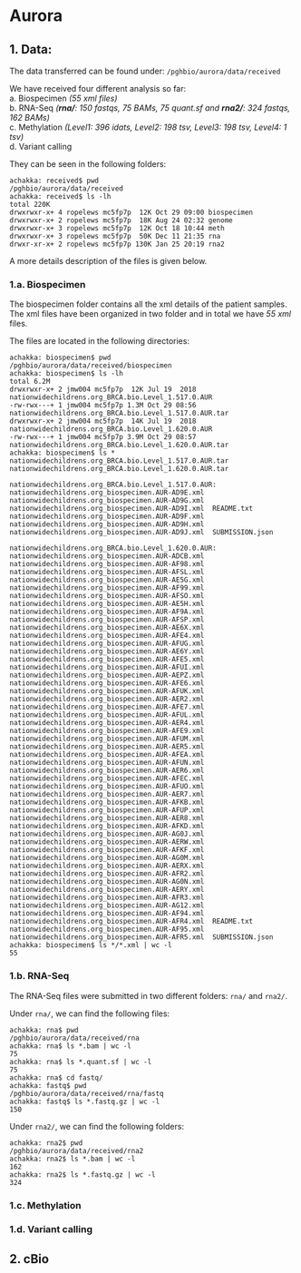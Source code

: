 # Aurora

## 1. Data:  
The data transferred can be found under:
`/pghbio/aurora/data/received`

We have received four different analysis so far:  
a. Biospecimen *(55 xml files)*  
b. RNA-Seq *(**rna/**: 150 fastqs, 75 BAMs, 75 quant.sf and **rna2/**: 324 fastqs, 162 BAMs)*  
c. Methylation *(Level1: 396 idats, Level2: 198 tsv, Level3: 198 tsv, Level4: 1 tsv)*  
d. Variant calling  

They can be seen in the following folders:
```
achakka: received$ pwd
/pghbio/aurora/data/received
achakka: received$ ls -lh
total 220K
drwxrwxr-x+ 4 ropelews mc5fp7p  12K Oct 29 09:00 biospecimen
drwxrwxr-x+ 2 ropelews mc5fp7p  18K Aug 24 02:32 genome
drwxrwxr-x+ 3 ropelews mc5fp7p  12K Oct 18 10:44 meth
drwxrwxr-x+ 3 ropelews mc5fp7p  50K Dec 11 21:35 rna
drwxr-xr-x+ 2 ropelews mc5fp7p 130K Jan 25 20:19 rna2
```

A more details description of the files is given below.
### 1.a. Biospecimen
The biospecimen folder contains all the xml details of the patient samples. The xml files have been organized in two folder and in total we have *55 xml* files.

The files are located in the following directories:
```
achakka: biospecimen$ pwd
/pghbio/aurora/data/received/biospecimen
achakka: biospecimen$ ls -lh
total 6.2M
drwxrwxr-x+ 2 jmw004 mc5fp7p  12K Jul 19  2018 nationwidechildrens.org_BRCA.bio.Level_1.517.0.AUR
-rw-rwx---+ 1 jmw004 mc5fp7p 1.3M Oct 29 08:56 nationwidechildrens.org_BRCA.bio.Level_1.517.0.AUR.tar
drwxrwxr-x+ 2 jmw004 mc5fp7p  14K Jul 19  2018 nationwidechildrens.org_BRCA.bio.Level_1.620.0.AUR
-rw-rwx---+ 1 jmw004 mc5fp7p 3.9M Oct 29 08:57 nationwidechildrens.org_BRCA.bio.Level_1.620.0.AUR.tar
achakka: biospecimen$ ls *
nationwidechildrens.org_BRCA.bio.Level_1.517.0.AUR.tar  nationwidechildrens.org_BRCA.bio.Level_1.620.0.AUR.tar

nationwidechildrens.org_BRCA.bio.Level_1.517.0.AUR:
nationwidechildrens.org_biospecimen.AUR-AD9E.xml  nationwidechildrens.org_biospecimen.AUR-AD9G.xml  nationwidechildrens.org_biospecimen.AUR-AD9I.xml  README.txt
nationwidechildrens.org_biospecimen.AUR-AD9F.xml  nationwidechildrens.org_biospecimen.AUR-AD9H.xml  nationwidechildrens.org_biospecimen.AUR-AD9J.xml  SUBMISSION.json

nationwidechildrens.org_BRCA.bio.Level_1.620.0.AUR:
nationwidechildrens.org_biospecimen.AUR-ADCB.xml  nationwidechildrens.org_biospecimen.AUR-AF98.xml  nationwidechildrens.org_biospecimen.AUR-AFSL.xml
nationwidechildrens.org_biospecimen.AUR-AE5G.xml  nationwidechildrens.org_biospecimen.AUR-AF99.xml  nationwidechildrens.org_biospecimen.AUR-AFSO.xml
nationwidechildrens.org_biospecimen.AUR-AE5H.xml  nationwidechildrens.org_biospecimen.AUR-AF9A.xml  nationwidechildrens.org_biospecimen.AUR-AFSP.xml
nationwidechildrens.org_biospecimen.AUR-AE6X.xml  nationwidechildrens.org_biospecimen.AUR-AFE4.xml  nationwidechildrens.org_biospecimen.AUR-AFUG.xml
nationwidechildrens.org_biospecimen.AUR-AE6Y.xml  nationwidechildrens.org_biospecimen.AUR-AFE5.xml  nationwidechildrens.org_biospecimen.AUR-AFUI.xml
nationwidechildrens.org_biospecimen.AUR-AEPZ.xml  nationwidechildrens.org_biospecimen.AUR-AFE6.xml  nationwidechildrens.org_biospecimen.AUR-AFUK.xml
nationwidechildrens.org_biospecimen.AUR-AER2.xml  nationwidechildrens.org_biospecimen.AUR-AFE7.xml  nationwidechildrens.org_biospecimen.AUR-AFUL.xml
nationwidechildrens.org_biospecimen.AUR-AER4.xml  nationwidechildrens.org_biospecimen.AUR-AFE9.xml  nationwidechildrens.org_biospecimen.AUR-AFUM.xml
nationwidechildrens.org_biospecimen.AUR-AER5.xml  nationwidechildrens.org_biospecimen.AUR-AFEA.xml  nationwidechildrens.org_biospecimen.AUR-AFUN.xml
nationwidechildrens.org_biospecimen.AUR-AER6.xml  nationwidechildrens.org_biospecimen.AUR-AFEC.xml  nationwidechildrens.org_biospecimen.AUR-AFUO.xml
nationwidechildrens.org_biospecimen.AUR-AER7.xml  nationwidechildrens.org_biospecimen.AUR-AFKB.xml  nationwidechildrens.org_biospecimen.AUR-AFUP.xml
nationwidechildrens.org_biospecimen.AUR-AER8.xml  nationwidechildrens.org_biospecimen.AUR-AFKD.xml  nationwidechildrens.org_biospecimen.AUR-AG0J.xml
nationwidechildrens.org_biospecimen.AUR-AERW.xml  nationwidechildrens.org_biospecimen.AUR-AFKF.xml  nationwidechildrens.org_biospecimen.AUR-AG0M.xml
nationwidechildrens.org_biospecimen.AUR-AERX.xml  nationwidechildrens.org_biospecimen.AUR-AFR2.xml  nationwidechildrens.org_biospecimen.AUR-AG0N.xml
nationwidechildrens.org_biospecimen.AUR-AERY.xml  nationwidechildrens.org_biospecimen.AUR-AFR3.xml  nationwidechildrens.org_biospecimen.AUR-AG12.xml
nationwidechildrens.org_biospecimen.AUR-AF94.xml  nationwidechildrens.org_biospecimen.AUR-AFR4.xml  README.txt
nationwidechildrens.org_biospecimen.AUR-AF95.xml  nationwidechildrens.org_biospecimen.AUR-AFR5.xml  SUBMISSION.json
achakka: biospecimen$ ls */*.xml | wc -l
55

```
### 1.b. RNA-Seq
The RNA-Seq files were submitted in two different folders: `rna/` and `rna2/`.

Under `rna/`, we can find the following files:
```
achakka: rna$ pwd
/pghbio/aurora/data/received/rna
achakka: rna$ ls *.bam | wc -l
75
achakka: rna$ ls *.quant.sf | wc -l
75
achakka: rna$ cd fastq/
achakka: fastq$ pwd
/pghbio/aurora/data/received/rna/fastq
achakka: fastq$ ls *.fastq.gz | wc -l
150
```
Under `rna2/`, we can find the following folders:
```
achakka: rna2$ pwd
/pghbio/aurora/data/received/rna2
achakka: rna2$ ls *.bam | wc -l
162
achakka: rna2$ ls *.fastq.gz | wc -l
324
```
### 1.c. Methylation

### 1.d. Variant calling

## 2. cBio
